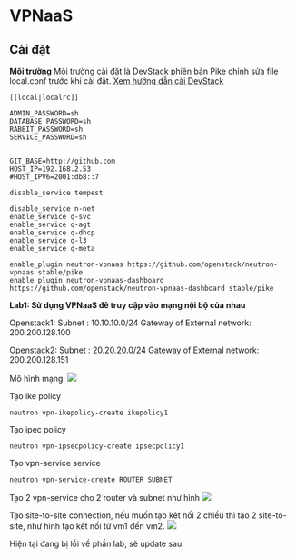 # VPNaaS
## Cài đặt
**Môi trường** Môi trường cài đặt là DevStack phiên bản Pike chỉnh sửa file local.conf trước khi cài đặt.  [Xem hướng dẫn cài DevStack](https://docs.openstack.org/devstack/latest/)

```
[[local|localrc]]

ADMIN_PASSWORD=sh
DATABASE_PASSWORD=sh
RABBIT_PASSWORD=sh
SERVICE_PASSWORD=sh


GIT_BASE=http://github.com
HOST_IP=192.168.2.53
#HOST_IPV6=2001:db8::7

disable_service tempest

disable_service n-net
enable_service q-svc
enable_service q-agt
enable_service q-dhcp
enable_service q-l3
enable_service q-meta

enable_plugin neutron-vpnaas https://github.com/openstack/neutron-vpnaas stable/pike
enable_plugin neutron-vpnaas-dashboard https://github.com/openstack/neutron-vpnaas-dashboard stable/pike
```
**Lab1: Sử dụng VPNaaS đê truy cập vào mạng nội bộ của nhau**

Openstack1:
Subnet : 10.10.10.0/24
Gateway of External network: 200.200.128.100

Openstack2:
Subnet : 20.20.20.0/24
Gateway of External network: 200.200.128.151

Mô hình mạng:
<img src="https://github.com/phamngocsonls/SVTT/blob/phamngocsonls/SONPN/image/network_topology.png?raw=true">

Tạo ike policy
```
neutron vpn-ikepolicy-create ikepolicy1
```
Tạo ipec policy
```
neutron vpn-ipsecpolicy-create ipsecpolicy1
```
Tạo vpn-service service
```
neutron vpn-service-create ROUTER SUBNET
```
Tạo 2 vpn-service cho 2 router và subnet như hình
<img src="https://github.com/phamngocsonls/SVTT/blob/phamngocsonls/SONPN/image/vpn-service.png?raw=true">

Tạo site-to-site connection, nếu muốn tạo kêt nối 2 chiều thì tạo 2 site-to-site, như hình tạo kết nối từ vm1 đến vm2.
<img src="https://github.com/phamngocsonls/SVTT/blob/phamngocsonls/SONPN/image/site-connection.png?raw=true">

Hiện tại đang bị lỗi về phần lab, sẽ update sau.
